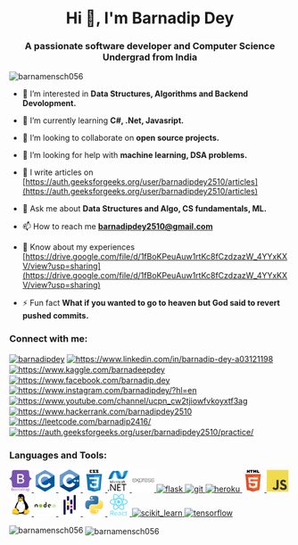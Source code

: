 <h1 align="center">Hi 👋, I'm Barnadip Dey</h1>
<h3 align="center">A passionate software developer and Computer Science Undergrad from India</h3>

<p align="left"> <img src="https://komarev.com/ghpvc/?username=barnamensch056&label=Profile%20views&color=0e75b6&style=flat" alt="barnamensch056" /> </p>

- 👀 I’m interested in **Data Structures, Algorithms and Backend Devolopment.**

- 🌱 I’m currently learning **C#, .Net, Javasript.**

- 👯 I’m looking to collaborate on **open source projects.**

- 🤝 I’m looking for help with **machine learning, DSA problems.**

- 📝 I write articles on [https://auth.geeksforgeeks.org/user/barnadipdey2510/articles](https://auth.geeksforgeeks.org/user/barnadipdey2510/articles)

- 💬 Ask me about **Data Structures and Algo, CS fundamentals, ML.**

- 📫 How to reach me **barnadipdey2510@gmail.com**

- 📄 Know about my experiences [https://drive.google.com/file/d/1fBoKPeuAuw1rtKc8fCzdzazW_4YYxKXV/view?usp=sharing](https://drive.google.com/file/d/1fBoKPeuAuw1rtKc8fCzdzazW_4YYxKXV/view?usp=sharing)

- ⚡ Fun fact **What if you wanted to go to heaven but God said to revert pushed commits.**

<h3 align="left">Connect with me:</h3>
<p align="left">
<a href="https://twitter.com/barnadipdey" target="blank"><img align="center" src="https://raw.githubusercontent.com/rahuldkjain/github-profile-readme-generator/master/src/images/icons/Social/twitter.svg" alt="barnadipdey" height="30" width="40" /></a>
<a href="https://linkedin.com/in/https://www.linkedin.com/in/barnadip-dey-a03121198" target="blank"><img align="center" src="https://raw.githubusercontent.com/rahuldkjain/github-profile-readme-generator/master/src/images/icons/Social/linked-in-alt.svg" alt="https://www.linkedin.com/in/barnadip-dey-a03121198" height="30" width="40" /></a>
<a href="https://kaggle.com/https://www.kaggle.com/barnadeepdey" target="blank"><img align="center" src="https://raw.githubusercontent.com/rahuldkjain/github-profile-readme-generator/master/src/images/icons/Social/kaggle.svg" alt="https://www.kaggle.com/barnadeepdey" height="30" width="40" /></a>
<a href="https://fb.com/https://www.facebook.com/barnadip.dey" target="blank"><img align="center" src="https://raw.githubusercontent.com/rahuldkjain/github-profile-readme-generator/master/src/images/icons/Social/facebook.svg" alt="https://www.facebook.com/barnadip.dey" height="30" width="40" /></a>
<a href="https://instagram.com/https://www.instagram.com/barnadipdey/?hl=en" target="blank"><img align="center" src="https://raw.githubusercontent.com/rahuldkjain/github-profile-readme-generator/master/src/images/icons/Social/instagram.svg" alt="https://www.instagram.com/barnadipdey/?hl=en" height="30" width="40" /></a>
<a href="https://www.youtube.com/c/https://www.youtube.com/channel/ucpn_cw2tjiowfvkoyxtf3ag" target="blank"><img align="center" src="https://raw.githubusercontent.com/rahuldkjain/github-profile-readme-generator/master/src/images/icons/Social/youtube.svg" alt="https://www.youtube.com/channel/ucpn_cw2tjiowfvkoyxtf3ag" height="30" width="40" /></a>
<a href="https://www.hackerrank.com/https://www.hackerrank.com/barnadipdey2510" target="blank"><img align="center" src="https://raw.githubusercontent.com/rahuldkjain/github-profile-readme-generator/master/src/images/icons/Social/hackerrank.svg" alt="https://www.hackerrank.com/barnadipdey2510" height="30" width="40" /></a>
<a href="https://www.leetcode.com/https://leetcode.com/barnadip2416/" target="blank"><img align="center" src="https://raw.githubusercontent.com/rahuldkjain/github-profile-readme-generator/master/src/images/icons/Social/leet-code.svg" alt="https://leetcode.com/barnadip2416/" height="30" width="40" /></a>
<a href="https://auth.geeksforgeeks.org/user/https://auth.geeksforgeeks.org/user/barnadipdey2510/practice/" target="blank"><img align="center" src="https://raw.githubusercontent.com/rahuldkjain/github-profile-readme-generator/master/src/images/icons/Social/geeks-for-geeks.svg" alt="https://auth.geeksforgeeks.org/user/barnadipdey2510/practice/" height="30" width="40" /></a>
</p>

<h3 align="left">Languages and Tools:</h3>
<p align="left"> <a href="https://getbootstrap.com" target="_blank" rel="noreferrer"> <img src="https://raw.githubusercontent.com/devicons/devicon/master/icons/bootstrap/bootstrap-plain-wordmark.svg" alt="bootstrap" width="40" height="40"/> </a> <a href="https://www.cprogramming.com/" target="_blank" rel="noreferrer"> <img src="https://raw.githubusercontent.com/devicons/devicon/master/icons/c/c-original.svg" alt="c" width="40" height="40"/> </a> <a href="https://www.w3schools.com/cpp/" target="_blank" rel="noreferrer"> <img src="https://raw.githubusercontent.com/devicons/devicon/master/icons/cplusplus/cplusplus-original.svg" alt="cplusplus" width="40" height="40"/> </a> <a href="https://www.w3schools.com/css/" target="_blank" rel="noreferrer"> <img src="https://raw.githubusercontent.com/devicons/devicon/master/icons/css3/css3-original-wordmark.svg" alt="css3" width="40" height="40"/> </a> <a href="https://dotnet.microsoft.com/" target="_blank" rel="noreferrer"> <img src="https://raw.githubusercontent.com/devicons/devicon/master/icons/dot-net/dot-net-original-wordmark.svg" alt="dotnet" width="40" height="40"/> </a> <a href="https://expressjs.com" target="_blank" rel="noreferrer"> <img src="https://raw.githubusercontent.com/devicons/devicon/master/icons/express/express-original-wordmark.svg" alt="express" width="40" height="40"/> </a> <a href="https://flask.palletsprojects.com/" target="_blank" rel="noreferrer"> <img src="https://www.vectorlogo.zone/logos/pocoo_flask/pocoo_flask-icon.svg" alt="flask" width="40" height="40"/> </a> <a href="https://git-scm.com/" target="_blank" rel="noreferrer"> <img src="https://www.vectorlogo.zone/logos/git-scm/git-scm-icon.svg" alt="git" width="40" height="40"/> </a> <a href="https://heroku.com" target="_blank" rel="noreferrer"> <img src="https://www.vectorlogo.zone/logos/heroku/heroku-icon.svg" alt="heroku" width="40" height="40"/> </a> <a href="https://www.w3.org/html/" target="_blank" rel="noreferrer"> <img src="https://raw.githubusercontent.com/devicons/devicon/master/icons/html5/html5-original-wordmark.svg" alt="html5" width="40" height="40"/> </a> <a href="https://developer.mozilla.org/en-US/docs/Web/JavaScript" target="_blank" rel="noreferrer"> <img src="https://raw.githubusercontent.com/devicons/devicon/master/icons/javascript/javascript-original.svg" alt="javascript" width="40" height="40"/> </a> <a href="https://www.linux.org/" target="_blank" rel="noreferrer"> <img src="https://raw.githubusercontent.com/devicons/devicon/master/icons/linux/linux-original.svg" alt="linux" width="40" height="40"/> </a> <a href="https://nodejs.org" target="_blank" rel="noreferrer"> <img src="https://raw.githubusercontent.com/devicons/devicon/master/icons/nodejs/nodejs-original-wordmark.svg" alt="nodejs" width="40" height="40"/> </a> <a href="https://pandas.pydata.org/" target="_blank" rel="noreferrer"> <img src="https://raw.githubusercontent.com/devicons/devicon/2ae2a900d2f041da66e950e4d48052658d850630/icons/pandas/pandas-original.svg" alt="pandas" width="40" height="40"/> </a> <a href="https://www.python.org" target="_blank" rel="noreferrer"> <img src="https://raw.githubusercontent.com/devicons/devicon/master/icons/python/python-original.svg" alt="python" width="40" height="40"/> </a> <a href="https://reactjs.org/" target="_blank" rel="noreferrer"> <img src="https://raw.githubusercontent.com/devicons/devicon/master/icons/react/react-original-wordmark.svg" alt="react" width="40" height="40"/> </a> <a href="https://scikit-learn.org/" target="_blank" rel="noreferrer"> <img src="https://upload.wikimedia.org/wikipedia/commons/0/05/Scikit_learn_logo_small.svg" alt="scikit_learn" width="40" height="40"/> </a> <a href="https://www.tensorflow.org" target="_blank" rel="noreferrer"> <img src="https://www.vectorlogo.zone/logos/tensorflow/tensorflow-icon.svg" alt="tensorflow" width="40" height="40"/> </a> </p>

<p><img align="left" src="https://github-readme-stats.vercel.app/api/top-langs?username=barnamensch056&show_icons=true&locale=en&layout=compact" alt="barnamensch056" /></p>

<p>&nbsp;<img align="center" src="https://github-readme-stats.vercel.app/api?username=barnamensch056&show_icons=true&locale=en" alt="barnamensch056" /></p>
